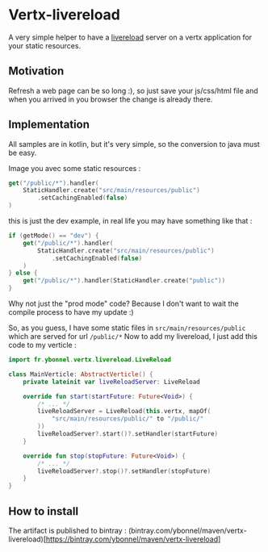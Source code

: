 # Vertx-livereload

A very simple helper to have a [livereload](http://livereload.com/) server on a vertx application for your static resources.

## Motivation

Refresh a web page can be so long :), so just save your js/css/html file and when you arrived in you browser the change is already there.

## Implementation

All samples are in kotlin, but it's very simple, so the conversion to java must be easy.

Image you avec some static resources :

```kotlin
get("/public/*").handler(
    StaticHandler.create("src/main/resources/public")
        .setCachingEnabled(false)
)
```

this is just the dev example, in real life you may have something like that :

```kotlin
if (getMode() == "dev") {
    get("/public/*").handler(
        StaticHandler.create("src/main/resources/public")
            .setCachingEnabled(false)    
    )
} else {
    get("/public/*").handler(StaticHandler.create("public"))
} 
```

Why not just the "prod mode" code? Because I don't want to wait the compile process to have my update :)

So, as you guess, I have some static files in ```src/main/resources/public``` which are served for url ```/public/*```
Now to add my livereload, I just add this code to my verticle :

```kotlin
import fr.ybonnel.vertx.livereload.LiveReload

class MainVerticle: AbstractVerticle() {
    private lateinit var liveReloadServer: LiveReload

    override fun start(startFuture: Future<Void>) {
        /* ... */
        liveReloadServer = LiveReload(this.vertx, mapOf(
            "src/main/resources/public/" to "/public/"
        ))
        liveReloadServer?.start()?.setHandler(startFuture)
    }

    override fun stop(stopFuture: Future<Void>) {
        /* ... */
        liveReloadServer?.stop()?.setHandler(stopFuture)
    }
}
```

## How to install

The artifact is published to bintray : (bintray.com/ybonnel/maven/vertx-livereload)[https://bintray.com/ybonnel/maven/vertx-livereload] 